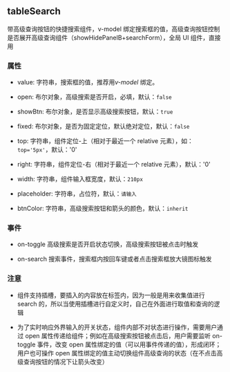 ## tableSearch

带高级查询按钮的快捷搜索组件，v-model 绑定搜索框的值，高级查询按钮控制是否展开高级查询组件（showHidePanelB+searchForm），全局 UI 组件，直接用

### 属性

- value: 字符串，搜索框的值，推荐用*v-model* 绑定。

- open: 布尔对象，高级搜索是否开启，必填，默认：`false`

- showBtn: 布尔对象，是否显示高级搜索按钮，默认：`true`

- fixed: 布尔对象，是否为固定定位，默认绝对定位，默认：`false`

- top: 字符串，组件定位-上（相对于最近一个 relative 元素），如：`top='5px'`，默认：'0'

- right: 字符串，组件定位-右（相对于最近一个 relative 元素），默认：'0'

- width: 字符串，组件输入框宽度，默认：`210px`

- placeholder: 字符串，占位符，默认：`请输入`

- btnColor: 字符串，高级搜索按钮和箭头的颜色，默认：`inherit`

### 事件

- on-toggle 高级搜索是否开启状态切换，高级搜索按钮被点击时触发

- on-search 搜索事件，搜索框内按回车键或者点击搜索框放大镜图标触发

### 注意

- 组件支持插槽，要插入的内容放在标签内，因为一般是用来收集值进行 search 的，所以当使用插槽进行自定义时，自己在外面进行取值和查询的逻辑

- 为了实时响应外界输入的开关状态，组件内部不对状态进行操作，需要用户通过 open 属性传递给组件；例如在高级搜索按钮被点击后，用户需要监听 on-toggle 事件，改变 open 属性绑定的值（可以用事件传递的值），形成闭环；用户也可操作 open 属性绑定的值主动切换组件高级查询的状态（在不点击高级查询按钮的情况下让箭头改变）
